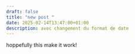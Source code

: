```yaml
---
draft: false
title: "new post "
date: 2025-02-14T13:47:00+01:00
description: avec changement du format de date
---
```

hoppefully this make it work!

